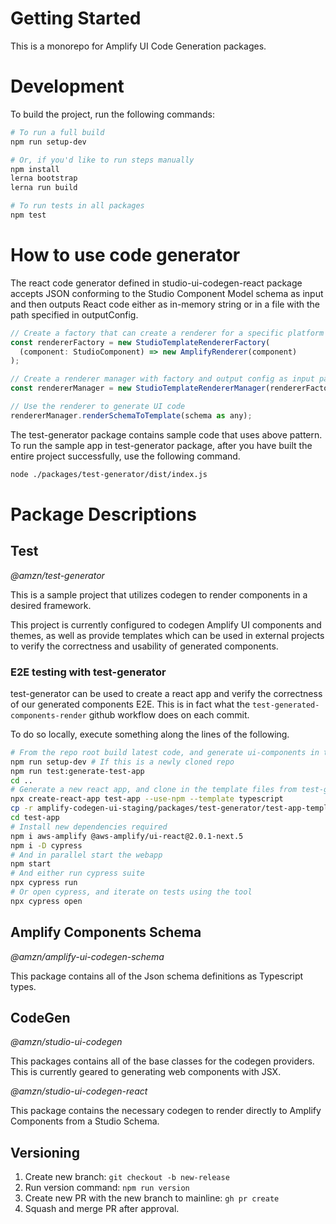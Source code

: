 # Getting Started

This is a monorepo for Amplify UI Code Generation packages.

# Development

To build the project, run the following commands:

```sh
# To run a full build
npm run setup-dev

# Or, if you'd like to run steps manually
npm install
lerna bootstrap
lerna run build

# To run tests in all packages
npm test
```

# How to use code generator

The react code generator defined in studio-ui-codegen-react package accepts JSON conforming to the Studio Component Model schema as input and then outputs React code either as in-memory string or in a file with the path specified in outputConfig.

```js
// Create a factory that can create a renderer for a specific platform (such as Amplify UI)
const rendererFactory = new StudioTemplateRendererFactory(
  (component: StudioComponent) => new AmplifyRenderer(component)
);

// Create a renderer manager with factory and output config as input parameter
const rendererManager = new StudioTemplateRendererManager(rendererFactory, outputConfig);

// Use the renderer to generate UI code
rendererManager.renderSchemaToTemplate(schema as any);
```

The test-generator package contains sample code that uses above pattern.
To run the sample app in test-generator package, after you have built the entire project successfully, use the following command.

```sh
node ./packages/test-generator/dist/index.js
```

# Package Descriptions

## Test

_@amzn/test-generator_

This is a sample project that utilizes codegen to render components in a desired framework.

This project is currently configured to codegen Amplify UI components and themes, as well as provide templates which can be used in external projects to verify the correctness and usability of generated components.

### E2E testing with test-generator

test-generator can be used to create a react app and verify the correctness of our generated components E2E. This is in fact what the `test-generated-components-render` github workflow does on each commit.

To do so locally, execute something along the lines of the following.

```sh
# From the repo root build latest code, and generate ui-components in test-generator package, then move outside the repo
npm run setup-dev # If this is a newly cloned repo
npm run test:generate-test-app
cd ..
# Generate a new react app, and clone in the template files from test-generator, and the generated files
npx create-react-app test-app --use-npm --template typescript
cp -r amplify-codegen-ui-staging/packages/test-generator/test-app-templates/* test-app
cd test-app
# Install new dependencies required
npm i aws-amplify @aws-amplify/ui-react@2.0.1-next.5
npm i -D cypress
# And in parallel start the webapp
npm start
# And either run cypress suite
npx cypress run
# Or open cypress, and iterate on tests using the tool
npx cypress open
```

## Amplify Components Schema

_@amzn/amplify-ui-codegen-schema_

This package contains all of the Json schema definitions as Typescript types.

## CodeGen

_@amzn/studio-ui-codegen_

This packages contains all of the base classes for the codegen providers. This is currently geared to generating web components with JSX.

_@amzn/studio-ui-codegen-react_

This package contains the necessary codegen to render directly to Amplify Components from a Studio Schema.

## Versioning

1. Create new branch: `git checkout -b new-release`
1. Run version command: `npm run version`
1. Create new PR with the new branch to mainline: `gh pr create`
1. Squash and merge PR after approval.
